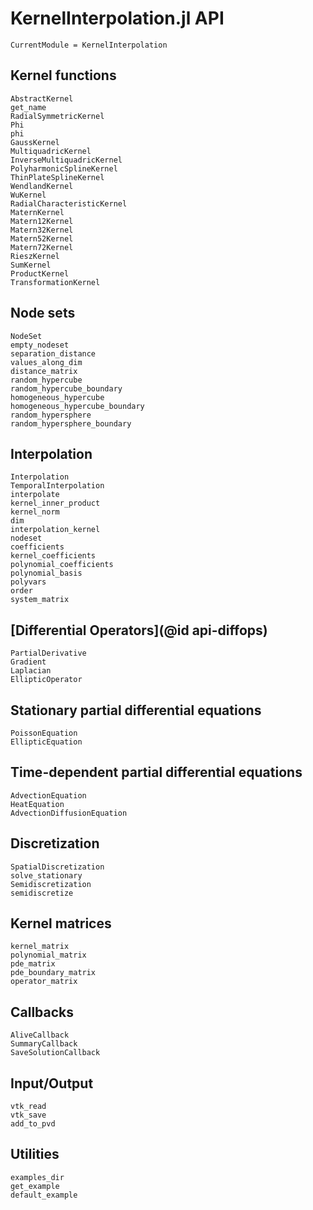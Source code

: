 # KernelInterpolation.jl API

```@meta
CurrentModule = KernelInterpolation
```

## Kernel functions

```@docs
AbstractKernel
get_name
RadialSymmetricKernel
Phi
phi
GaussKernel
MultiquadricKernel
InverseMultiquadricKernel
PolyharmonicSplineKernel
ThinPlateSplineKernel
WendlandKernel
WuKernel
RadialCharacteristicKernel
MaternKernel
Matern12Kernel
Matern32Kernel
Matern52Kernel
Matern72Kernel
RieszKernel
SumKernel
ProductKernel
TransformationKernel
```

## Node sets

```@docs
NodeSet
empty_nodeset
separation_distance
values_along_dim
distance_matrix
random_hypercube
random_hypercube_boundary
homogeneous_hypercube
homogeneous_hypercube_boundary
random_hypersphere
random_hypersphere_boundary
```

## Interpolation

```@docs
Interpolation
TemporalInterpolation
interpolate
kernel_inner_product
kernel_norm
dim
interpolation_kernel
nodeset
coefficients
kernel_coefficients
polynomial_coefficients
polynomial_basis
polyvars
order
system_matrix
```

## [Differential Operators](@id api-diffops)

```@docs
PartialDerivative
Gradient
Laplacian
EllipticOperator
```

## Stationary partial differential equations

```@docs
PoissonEquation
EllipticEquation
```

## Time-dependent partial differential equations

```@docs
AdvectionEquation
HeatEquation
AdvectionDiffusionEquation
```

## Discretization

```@docs
SpatialDiscretization
solve_stationary
Semidiscretization
semidiscretize
```

## Kernel matrices

```@docs
kernel_matrix
polynomial_matrix
pde_matrix
pde_boundary_matrix
operator_matrix
```

## Callbacks

```@docs
AliveCallback
SummaryCallback
SaveSolutionCallback
```

## Input/Output

```@docs
vtk_read
vtk_save
add_to_pvd
```

## Utilities

```@docs
examples_dir
get_example
default_example
```
